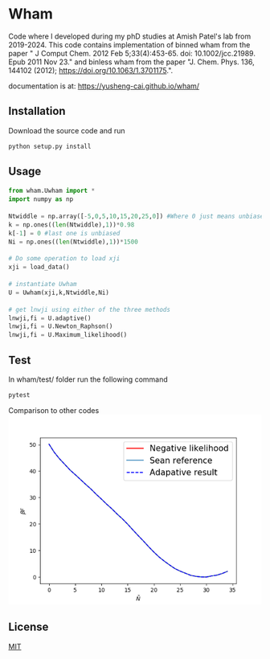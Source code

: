 # Wham
Code where I developed during my phD studies at Amish Patel's lab from 2019-2024. This code contains implementation of binned wham from the paper "
J Comput Chem. 2012 Feb 5;33(4):453-65. doi: 10.1002/jcc.21989. Epub 2011 Nov 23." and binless wham from the paper "J. Chem. Phys. 136, 144102 (2012); 
https://doi.org/10.1063/1.3701175.".

documentation is at: https://yusheng-cai.github.io/wham/

## Installation

Download the source code and run 

```bash
python setup.py install
```

## Usage

```python
from wham.Uwham import *
import numpy as np

Ntwiddle = np.array([-5,0,5,10,15,20,25,0]) #Where 0 just means unbiased
k = np.ones((len(Ntwiddle),1))*0.98
k[-1] = 0 #last one is unbiased
Ni = np.ones((len(Ntwiddle),1))*1500

# Do some operation to load xji
xji = load_data()

# instantiate Uwham
U = Uwham(xji,k,Ntwiddle,Ni)

# get lnwji using either of the three methods
lnwji,fi = U.adaptive()
lnwji,fi = U.Newton_Raphson()
lnwji,fi = U.Maximum_likelihood()
```

## Test

In wham/test/ folder run the following command 

```bash
pytest 
```

Comparison to other codes
![Comparison](/wham/test/Binlesstest.png)




## License
[MIT](https://choosealicense.com/licenses/mit/)
